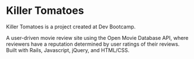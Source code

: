 # Killer Tomatoes

Killer Tomatoes is a project created at Dev Bootcamp. 

A user-driven movie review site using the Open Movie Database API, where reviewers have a reputation determined by user ratings of their reviews. Built with Rails, Javascript, jQuery, and HTML/CSS.
